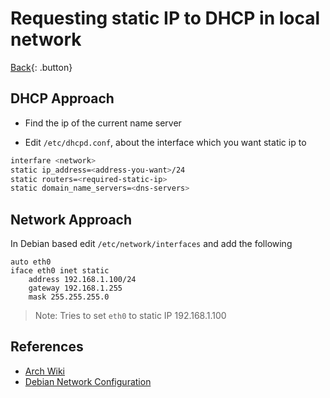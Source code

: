 # Requesting static IP to DHCP in local network

[Back](../index.md#unix){: .button}

## DHCP Approach

- Find the ip of the current name server 

- Edit `/etc/dhcpd.conf`, about the interface which you want static ip to

```sh
interfare <network>
static ip_address=<address-you-want>/24
static routers=<required-static-ip>
static domain_name_servers=<dns-servers>
```

## Network Approach

In Debian based edit `/etc/network/interfaces` and add the following

```
auto eth0
iface eth0 inet static
	address 192.168.1.100/24
	gateway 192.168.1.255
	mask 255.255.255.0
```

> Note: Tries to set `eth0` to static IP 192.168.1.100


## References

- [Arch Wiki](https://wiki.archlinux.org/index.php/Dhcpcd#Static_profile)
- [Debian Network Configuration](https://wiki.debian.org/NetworkConfiguration)

